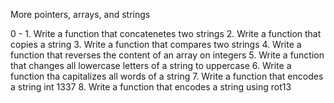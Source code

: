 More pointers, arrays, and strings

0 - 1. Write a function that concatenetes two strings
2. Write a function that copies a string
3. Write a function that compares two strings
4. Write a function that reverses the content of an array on integers
5. Write a function that changes all lowercase letters of a string to uppercase
6. Write a function tha capitalizes all words of a string
7. Write a function that encodes a string int 1337
8. Write a function that encodes a string using rot13
